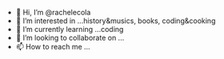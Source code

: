 - 👋 Hi, I’m @rachelecola
- 👀 I’m interested in ...history&musics, books, coding&cooking
- 🌱 I’m currently learning ...coding
- 💞️ I’m looking to collaborate on ...
- 📫 How to reach me ...

<!---
rachelecola/rachelecola is a ✨ special ✨ repository because its `README.md` (this file) appears on your GitHub profile.
You can click the Preview link to take a look at your changes.
--->
